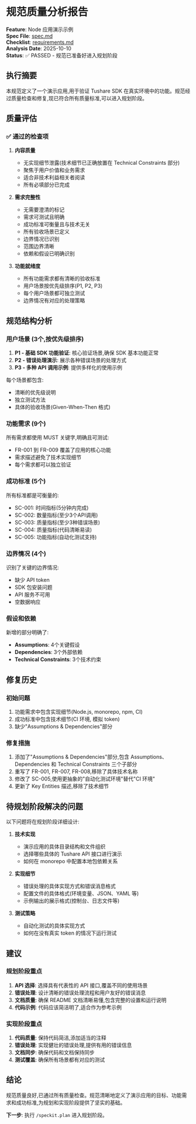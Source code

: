 # 规范质量分析报告

**Feature**: Node 应用演示示例  
**Spec File**: [spec.md](../spec.md)  
**Checklist**: [requirements.md](../checklists/requirements.md)  
**Analysis Date**: 2025-10-10  
**Status**: ✅ PASSED - 规范已准备好进入规划阶段

## 执行摘要

本规范定义了一个演示应用,用于验证 Tushare SDK 在真实环境中的功能。规范经过质量检查和修复,现已符合所有质量标准,可以进入规划阶段。

## 质量评估

### ✅ 通过的检查项

1. **内容质量**
   - 无实现细节泄露(技术细节已正确放置在 Technical Constraints 部分)
   - 聚焦于用户价值和业务需求
   - 适合非技术利益相关者阅读
   - 所有必填部分已完成

2. **需求完整性**
   - 无需要澄清的标记
   - 需求可测试且明确
   - 成功标准可衡量且与技术无关
   - 所有验收场景已定义
   - 边界情况已识别
   - 范围边界清晰
   - 依赖和假设已明确识别

3. **功能就绪度**
   - 所有功能需求都有清晰的验收标准
   - 用户场景按优先级排序(P1, P2, P3)
   - 每个用户场景都可独立测试
   - 边界情况有对应的处理策略

## 规范结构分析

### 用户场景 (3个,按优先级排序)

1. **P1 - 基础 SDK 功能验证**: 核心验证场景,确保 SDK 基本功能正常
2. **P2 - 错误处理演示**: 展示各种错误场景的处理方式
3. **P3 - 多种 API 调用示例**: 提供多样化的使用示例

每个场景都包含:
- 清晰的优先级说明
- 独立测试方法
- 具体的验收场景(Given-When-Then 格式)

### 功能需求 (9个)

所有需求都使用 MUST 关键字,明确且可测试:
- FR-001 到 FR-009 覆盖了应用的核心功能
- 需求描述避免了技术实现细节
- 每个需求都可以独立验证

### 成功标准 (5个)

所有标准都是可衡量的:
- SC-001: 时间指标(5分钟内完成)
- SC-002: 数量指标(至少3个API调用)
- SC-003: 质量指标(至少3种错误场景)
- SC-004: 质量指标(代码清晰易读)
- SC-005: 功能指标(自动化测试支持)

### 边界情况 (4个)

识别了关键的边界情况:
- 缺少 API token
- SDK 包安装问题
- API 服务不可用
- 空数据响应

### 假设和依赖

新增的部分明确了:
- **Assumptions**: 4个关键假设
- **Dependencies**: 3个外部依赖
- **Technical Constraints**: 3个技术约束

## 修复历史

### 初始问题

1. 功能需求中包含实现细节(Node.js, monorepo, npm, CI)
2. 成功标准中包含技术细节(CI 环境, 模拟 token)
3. 缺少"Assumptions & Dependencies"部分

### 修复措施

1. 添加了"Assumptions & Dependencies"部分,包含 Assumptions、Dependencies 和 Technical Constraints 三个子部分
2. 重写了 FR-001, FR-007, FR-008,移除了具体技术名称
3. 修改了 SC-005,使用更抽象的"自动化测试环境"替代"CI 环境"
4. 更新了 Key Entities 描述,移除了技术细节

## 待规划阶段解决的问题

以下问题将在规划阶段详细设计:

1. **技术实现**
   - 演示应用的具体目录结构和文件组织
   - 选择哪些具体的 Tushare API 接口进行演示
   - 如何在 monorepo 中配置本地包依赖关系

2. **实现细节**
   - 错误处理的具体实现方式和错误消息格式
   - 配置文件的具体格式(环境变量、JSON、YAML 等)
   - 示例输出的展示格式(控制台、日志文件等)

3. **测试策略**
   - 自动化测试的具体实现方式
   - 如何在没有真实 token 的情况下运行测试

## 建议

### 规划阶段重点

1. **API 选择**: 选择具有代表性的 API 接口,覆盖不同的使用场景
2. **错误处理**: 设计清晰的错误处理流程和用户友好的错误消息
3. **文档质量**: 确保 README 文档清晰易懂,包含完整的设置和运行说明
4. **代码示例**: 代码应该简洁明了,适合作为参考示例

### 实现阶段重点

1. **代码质量**: 保持代码简洁,添加适当的注释
2. **错误处理**: 实现健壮的错误处理,提供有用的错误信息
3. **文档同步**: 确保代码和文档保持同步
4. **测试覆盖**: 确保所有场景都有对应的测试

## 结论

规范质量良好,已通过所有质量检查。规范清晰地定义了演示应用的目标、功能需求和成功标准,为规划和实现阶段提供了坚实的基础。

**下一步**: 执行 `/speckit.plan` 进入规划阶段。
